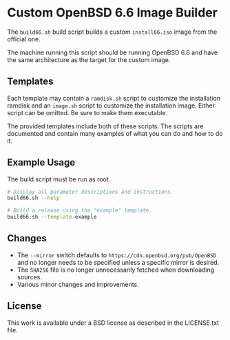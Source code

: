# Custom OpenBSD 6.6 Image Builder

The `build66.sh` build script builds a custom `install66.iso` image from the official one.

The machine running this script should be running OpenBSD 6.6 and have the same architecture as the target for the custom image.

## Templates

Each template may contain a `ramdisk.sh` script to customize the installation ramdisk and an `image.sh` script to customize the installation image. Either script can be omitted. Be sure to make them executable.

The provided templates include both of these scripts. The scripts are documented and contain many examples of what you can do and how to do it.

## Example Usage

The build script must be run as root.

```sh
# Display all parameter descriptions and instructions.
build66.sh --help

# Build a release using the "example" template.
build66.sh --template example
```

## Changes

- The `--mirror` switch defaults to `https://cdn.openbsd.org/pub/OpenBSD` and no longer needs to be specified unless a specific mirror is desired.
- The `SHA256` file is no longer unnecessarily fetched when downloading sources.
- Various minor changes and improvements.

## License

This work is available under a BSD license as described in the LICENSE.txt file.
